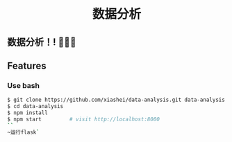 

<h1 align="center">数据分析</h1>

<div align="center">






</div>


## 数据分析！! 🎉🎉🎉


## Features




### Use bash

```bash
$ git clone https://github.com/xiashei/data-analysis.git data-analysis
$ cd data-analysis
$ npm install
$ npm start         # visit http://localhost:8000
``
~运行flask`

